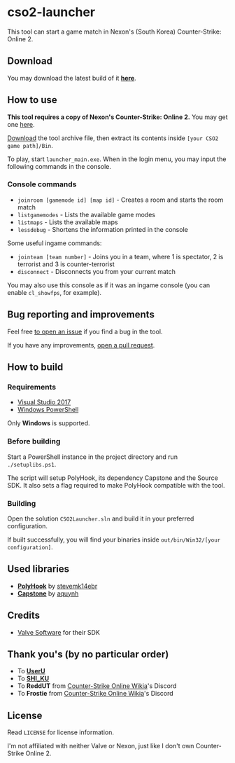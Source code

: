 # cso2-launcher
This tool can start a game match in Nexon's (South Korea) Counter-Strike: Online 2.

## Download 
You may download the latest build of it **[here](https://github.com/Ochii/cso2-launcher/releases/latest)**.

## How to use
**This tool requires a copy of Nexon's Counter-Strike: Online 2.** You may get one [here](https://mega.nz/#!nhgnBJgD!iR57D5Mf3_1GCcAR36tqFQ7H7KN_F0e3XicD2JBoSN4).

[Download](https://github.com/Ochii/cso2-launcher/releases/latest) the tool archive file, then extract its contents inside ```[your CSO2 game path]/Bin```.

To play, start ```launcher_main.exe```. When in the login menu, you may input the following commands in the console.

### Console commands
- ```joinroom [gamemode id] [map id]``` - Creates a room and starts the room match
- ```listgamemodes``` - Lists the available game modes
- ```listmaps``` - Lists the available maps
- ```lessdebug``` - Shortens the information printed in the console

Some useful ingame commands:

- ```jointeam [team number]``` - Joins you in a team, where 1 is spectator, 2 is terrorist and 3 is counter-terrorist
- ```disconnect``` - Disconnects you from your current match

You may also use this console as if it was an ingame console (you can enable ```cl_showfps```, for example).

## Bug reporting and improvements
Feel free [to open an issue](https://github.com/Ochii/cso2-launcher/issues) if you find a bug in the tool.

If you have any improvements, [open a pull request](https://github.com/Ochii/cso2-launcher/pulls).

## How to build

### Requirements
- [Visual Studio 2017](https://www.visualstudio.com/downloads/)
- [Windows PowerShell](https://docs.microsoft.com/en-us/powershell/scripting/setup/installing-windows-powershell)

Only **Windows** is supported.

### Before building
Start a PowerShell instance in the project directory and run ```./setuplibs.ps1```.

The script will setup PolyHook, its dependency Capstone and the Source SDK. It also sets a flag required to make PolyHook compatible with the tool.

### Building
Open the solution ```CSO2Launcher.sln``` and build it in your preferred configuration.

If built successfully, you will find your binaries inside ```out/bin/Win32/[your configuration]```.

## Used libraries
- **[PolyHook](https://github.com/stevemk14ebr/PolyHook)** by [stevemk14ebr](https://github.com/stevemk14ebr)
- **[Capstone](https://github.com/aquynh/capstone)** by [aquynh](https://github.com/aquynh/capstone)

## Credits
- [Valve Software](https://github.com/ValveSoftware/source-sdk-2013) for their SDK

## Thank you's (by no particular order)
- To **[UserU](https://www.youtube.com/user/GoodbyeSpy)**
- To **[SHI_KU](https://www.youtube.com/channel/UC2HZo-HFOuxmS6zWYPMD0hQ)**
- To **ReddUT** from [Counter-Strike Online Wikia](https://cso.wikia.com/)'s Discord
- To **Frostie** from [Counter-Strike Online Wikia](https://cso.wikia.com/)'s Discord 

## License
Read ```LICENSE``` for license information.

I'm not affiliated with neither Valve or Nexon, just like I don't own Counter-Strike Online 2.

